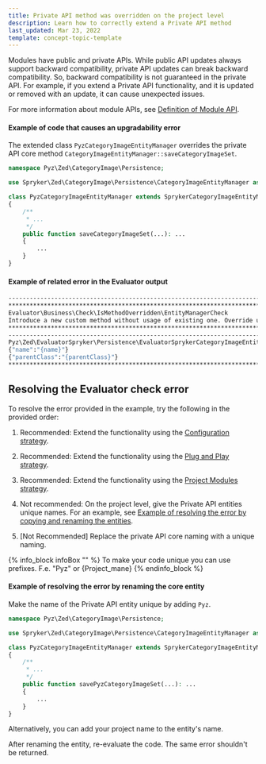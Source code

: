 ```yaml
---
title: Private API method was overridden on the project level
description: Learn how to correctly extend a Private API method
last_updated: Mar 23, 2022
template: concept-topic-template
---
```


Modules have public and private APIs. While public API updates always support backward compatibility, private API updates can break backward compatibility. So, backward compatibility is not guaranteed in the private API. For example, if you extend a Private API functionality, and it is updated or removed with an update, it can cause unexpected issues.

For more information about module APIs, see [Definition of Module API](/docs/scos/dev/architecture/module-api/definition-of-module-api.html).


#### Example of code that causes an upgradability error

The extended class `PyzCategoryImageEntityManager` overrides the private API core method `CategoryImageEntityManager::saveCategoryImageSet`.

```php
namespace Pyz\Zed\CategoryImage\Persistence;

use Spryker\Zed\CategoryImage\Persistence\CategoryImageEntityManager as SprykerCategoryImageEntityManager;

class PyzCategoryImageEntityManager extends SprykerCategoryImageEntityManager
{
    /**
     * ...
     */
    public function saveCategoryImageSet(...): ...
    {
        ...
    }
}
```

#### Example of related error in the Evaluator output

```bash
------------------------------------------------------------------------------------
************************************************************************************************************************
Evaluator\Business\Check\IsMethodOverridden\EntityManagerCheck
Introduce a new custom method without usage of existing one. Override usage of the current method in all usage of public API.
************************************************************************************************************************
------------------------------------------------------------------------------------
Pyz\Zed\EvaluatorSpryker\Persistence\EvaluatorSprykerCategoryImageEntityManager
{"name":"{name}"}
{"parentClass":"{parentClass}"}
************************************************************************************************************************
```

## Resolving the Evaluator check error

To resolve the error provided in the example, try the following in the provided order:
1. Recommended: Extend the functionality using the [Configuration strategy](/docs/scos/dev/back-end-development/extending-spryker/development-strategies/development-strategies.html#configuration).
2. Recommended: Extend the functionality using the [Plug and Play strategy](/docs/scos/dev/back-end-development/extending-spryker/development-strategies/development-strategies.html#plug-and-play).
3. Recommended: Extend the functionality using the [Project Modules strategy](/docs/scos/dev/back-end-development/extending-spryker/development-strategies/development-strategies.html#project-modules).
4. Not recommended: On the project level, give the Private API entities unique names. For an example, see [Example of resolving the error by copying and renaming the entities](#example-of-resolving-the-error-by-copying-and-renaming-the-entities).

4. [Not Recommended] Replace the private API core naming with a unique naming.



{% info_block infoBox "" %}
To make your code unique you can use prefixes. F.e. "Pyz" or {Project_mane}
{% endinfo_block %}

#### Example of resolving the error by renaming the core entity

Make the name of the Private API entity unique by adding `Pyz`.

```php
namespace Pyz\Zed\CategoryImage\Persistence;

use Spryker\Zed\CategoryImage\Persistence\CategoryImageEntityManager as SprykerCategoryImageEntityManager;

class PyzCategoryImageEntityManager extends SprykerCategoryImageEntityManager
{
    /**
     * ...
     */
    public function savePyzCategoryImageSet(...): ...
    {
        ...
    }
}
```

Alternatively, you can add your project name to the entity's name.


After renaming the entity, re-evaluate the code. The same error shouldn't be returned.
